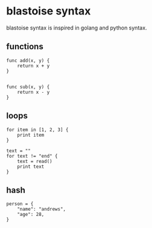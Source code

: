 blastoise syntax
================

blastoise syntax is inspired in golang and python syntax.

functions
---------

	func add(x, y) {
		return x + y
	}


	func sub(x, y) {
		return x - y
	}

loops
-----

	for item in [1, 2, 3] {
		print item
	}

	text = ""
	for text != "end" {
		text = read()
		print text
	}

hash
----

	person = {
		"name": "andrews",
		"age": 28,
	}
